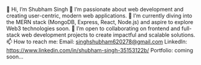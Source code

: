 👋 Hi, I’m Shubham Singh
👀 I’m passionate about web development and creating user-centric, modern web applications.
🌱 I’m currently diving into the MERN stack (MongoDB, Express, React, Node.js) and aspire to explore Web3 technologies soon.
💞️ I’m open to collaborating on frontend and full-stack web development projects to create impactful and scalable solutions.
📫 How to reach me:
Email: singhshubham620278@gmail.com
LinkedIn: https://www.linkedin.com/in/shubham-singh-35153122b/
Portfolio: coming soon...


<!---
LostBoy143/LostBoy143 is a ✨ special ✨ repository because its `README.md` (this file) appears on your GitHub profile.
You can click the Preview link to take a look at your changes.
--->
